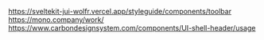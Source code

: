 https://sveltekit-jui-wolfr.vercel.app/styleguide/components/toolbar
https://mono.company/work/
https://www.carbondesignsystem.com/components/UI-shell-header/usage